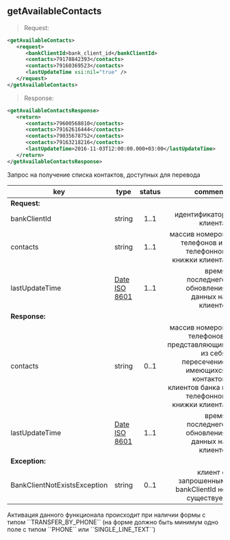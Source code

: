 ## getAvailableContacts

> Request:

```xml
<getAvailableContacts>
   <request>
      <bankClientId>bank_client_id</bankClientId>
      <contacts>79178842393</contacts>
      <contacts>79160369523</contacts>
      <lastUpdateTime xsi:nil="true" />
   </request>
</getAvailableContacts>
```

> Response:

```xml
<getAvailableContactsResponse>
   <return>
      <contacts>79600568810</contacts>
      <contacts>79162616444</contacts>
      <contacts>79035678752</contacts>
      <contacts>79163218216</contacts>
      <lastUpdateTime>2016-11-03T12:00:00.000+03:00</lastUpdateTime>
   </return>
</getAvailableContactsResponse>
```

Запрос на получение списка контактов, доступных для перевода

key | type | status | comment
--- | ---- | :----: | ---:
**Request:** | | |
bankClientId | string | 1..1 | идентификатор клиента
contacts | string | 1..1 | массив номеров телефонов из телефонной книжки клиента
lastUpdateTime | [Date ISO 8601](https://ru.wikipedia.org/wiki/ISO_8601) | 1..1 | время последнего обновления данных на клиенте
**Response:** | | |
contacts | string | 0..1 | массив номеров телефонов, представляющий из себя пересечение имеющихся контактов клиентов банка и телефонной книжки клиента
lastUpdateTime | [Date ISO 8601](https://ru.wikipedia.org/wiki/ISO_8601) | 1..1 | время последнего обновления данных на клиенте
**Exception:** | | |
BankClientNotExistsException | string | 0..1 | клиент с запрошенным bankClientId не существует

<aside class="warning">Активация данного функционала происходит при наличии формы c типом ``TRANSFER_BY_PHONE`` (на форме должно быть минимум одно поле c типом ``PHONE`` или ``SINGLE_LINE_TEXT``)</aside>
